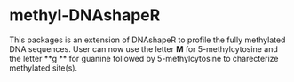 # methyl-DNAshapeR

This packages is an extension of DNAshapeR to profile the fully methylated DNA sequences. User can now use the letter **M** for 5-methylcytosine and the letter **g ** for guanine followed by 5-methylcytosine to charecterize methylated site(s).
 
